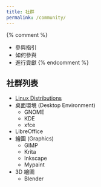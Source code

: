 ```yaml
---
title: 社群
permalink: /community/
---
```


{% comment %}
- 參與指引
- 如何參與
- 進行貢獻
{% endcomment %}
## 社群列表

- [Linux Distributions](http://l10n.linux.org.tw)
- 桌面環境 (Desktop Environment)
	+ GNOME
	+ KDE
	+ xfce
- LibreOffice
- 繪圖 (Graphics)
	- GIMP
	- Krita
	- Inkscape
	- Mypaint
- 3D 繪圖
	- Blender
